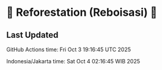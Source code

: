 
# 🌳 Reforestation (Reboisasi) 🌲

## Last Updated

GitHub Actions time: Fri Oct  3 19:16:45 UTC 2025

Indonesia/Jakarta time: Sat Oct  4 02:16:45 WIB 2025

